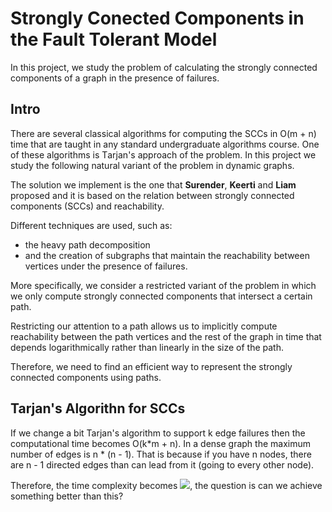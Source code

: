 # Strongly Conected Components in the Fault Tolerant Model

In this project, we study the problem of calculating the strongly connected components of a graph in the presence of failures. 

## Intro

There are several classical algorithms for computing the SCCs in O(m + n) time that are taught in any standard undergraduate algorithms course. One of these algorithms is Τarjan's approach of the problem. In this project we study the following natural variant of the problem in dynamic graphs.

The solution we implement is the one that **Surender**, **Keerti** and **Liam** proposed and it is based on the relation between strongly connected components (SCCs) and reachability. 

Different techniques are used, such as:
- the heavy path decomposition 
- and the creation of subgraphs that maintain the reachability between vertices under the presence of failures. 

More specifically, we consider a restricted variant of the problem in which we only compute strongly connected components that intersect a certain path. 

Restricting our attention to a path allows us to implicitly compute reachability between the path vertices and the rest of the graph in time that depends logarithmically rather than linearly in the size of the path. 

Therefore, we need to find an efficient way to represent the strongly connected components using paths.


## Tarjan's Algorithn for SCCs

If we change a bit Tarjan's algorithm to support k edge failures then the computational time becomes O(k*m + n). In a dense graph the maximum number of edges is n * (n - 1). That is because if you have n nodes, there are n - 1 directed edges than can lead from it (going to every other node). 

Therefore, the time complexity becomes <img src="https://render.githubusercontent.com/render/math?math=O(k*{n^2-n}/2 + n)">, the question is can we achieve something better than this?




